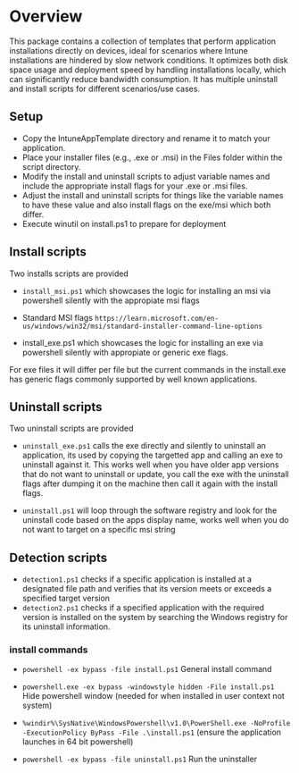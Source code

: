 

# Overview
This package contains a collection of templates that perform application installations directly on devices, ideal for scenarios where Intune installations are hindered by slow network conditions. It optimizes both disk space usage and deployment speed by handling installations locally, which can significantly reduce bandwidth consumption. It has multiple uninstall and install scripts for different scenarios/use cases. 

## Setup
- Copy the IntuneAppTemplate directory and rename it to match your application.
- Place your installer files (e.g., .exe or .msi) in the Files folder within the script directory.
- Modify the install and uninstall scripts to adjust variable names and include the appropriate install flags for your .exe or .msi files.
- Adjust the install and uninstall scripts for things like the variable names to have these value and also install flags on the exe/msi which both differ.
- Execute winutil on install.ps1 to prepare for deployment


## Install scripts
Two installs scripts are provided
 - `install_msi.ps1` which showcases the logic for installing an msi via powershell silently with the appropiate msi flags
 
 - Standard MSI flags
`https://learn.microsoft.com/en-us/windows/win32/msi/standard-installer-command-line-options`

 - install_exe.ps1 which showcases the logic for installing an exe via powershell silently with appropiate or generic exe flags.

For exe files it will differ per file but the current commands in the install.exe has generic flags commonly supported by well known applications. 

## Uninstall scripts
Two uninstall scripts are provided
 - `uninstall_exe.ps1` calls the exe directly and silently to uninstall an application, its used by copying the targetted app and calling an exe to uninstall against it. This works well when you have older app versions that do not want to uninstall or update, you call the exe with the uninstall flags after dumping it on the machine then call it again with the install flags.

 - `uninstall.ps1` will loop through the software registry and look for the uninstall code based on the apps display name, works well when you do not want to target on a specific msi string

## Detection scripts
- `detection1.ps1` checks if a specific application is installed at a designated file path and verifies that its version meets or exceeds a specified target version
- `detection2.ps1` checks if a specified application with the required version is installed on the system by searching the Windows registry for its uninstall information. 

### install commands 
- `powershell -ex bypass -file install.ps1`  General install command

- `powershell.exe -ex bypass -windowstyle hidden -File install.ps1 ` Hide powershell window (needed for when installed in user context not system)

 - `%windir%\SysNative\WindowsPowershell\v1.0\PowerShell.exe -NoProfile -ExecutionPolicy ByPass -File .\install.ps1` (ensure the application launches in 64 bit powershell)

- `powershell -ex bypass -file uninstall.ps1`  Run the uninstaller

